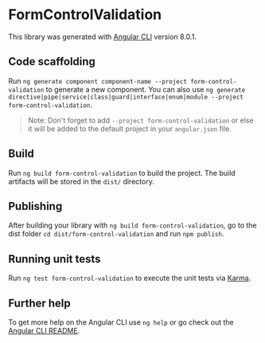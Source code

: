 # FormControlValidation

This library was generated with [Angular CLI](https://github.com/angular/angular-cli) version 8.0.1.

## Code scaffolding

Run `ng generate component component-name --project form-control-validation` to generate a new component. You can also use `ng generate directive|pipe|service|class|guard|interface|enum|module --project form-control-validation`.
> Note: Don't forget to add `--project form-control-validation` or else it will be added to the default project in your `angular.json` file. 

## Build

Run `ng build form-control-validation` to build the project. The build artifacts will be stored in the `dist/` directory.

## Publishing

After building your library with `ng build form-control-validation`, go to the dist folder `cd dist/form-control-validation` and run `npm publish`.

## Running unit tests

Run `ng test form-control-validation` to execute the unit tests via [Karma](https://karma-runner.github.io).

## Further help

To get more help on the Angular CLI use `ng help` or go check out the [Angular CLI README](https://github.com/angular/angular-cli/blob/master/README.md).
